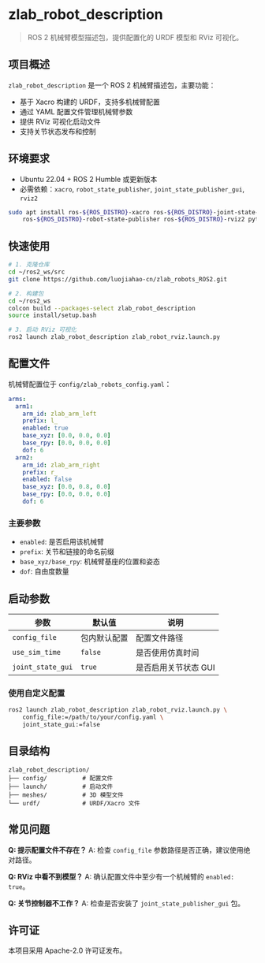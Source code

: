 # zlab_robot_description

> ROS 2 机械臂模型描述包，提供配置化的 URDF 模型和 RViz 可视化。

## 项目概述

`zlab_robot_description` 是一个 ROS 2 机械臂描述包，主要功能：

- 基于 Xacro 构建的 URDF，支持多机械臂配置
- 通过 YAML 配置文件管理机械臂参数
- 提供 RViz 可视化启动文件
- 支持关节状态发布和控制

## 环境要求

- Ubuntu 22.04 + ROS 2 Humble 或更新版本
- 必需依赖：`xacro`, `robot_state_publisher`, `joint_state_publisher_gui`, `rviz2`

```bash
sudo apt install ros-${ROS_DISTRO}-xacro ros-${ROS_DISTRO}-joint-state-publisher-gui \
    ros-${ROS_DISTRO}-robot-state-publisher ros-${ROS_DISTRO}-rviz2 python3-yaml
```

## 快速使用

```bash
# 1. 克隆仓库
cd ~/ros2_ws/src
git clone https://github.com/luojiahao-cn/zlab_robots_ROS2.git

# 2. 构建包
cd ~/ros2_ws
colcon build --packages-select zlab_robot_description
source install/setup.bash

# 3. 启动 RViz 可视化
ros2 launch zlab_robot_description zlab_robot_rviz.launch.py
```

## 配置文件

机械臂配置位于 `config/zlab_robots_config.yaml`：

```yaml
arms:
  arm1:
    arm_id: zlab_arm_left
    prefix: l_
    enabled: true
    base_xyz: [0.0, 0.0, 0.0]
    base_rpy: [0.0, 0.0, 0.0]
    dof: 6
  arm2:
    arm_id: zlab_arm_right  
    prefix: r_
    enabled: false
    base_xyz: [0.0, 0.8, 0.0]
    base_rpy: [0.0, 0.0, 0.0]
    dof: 6
```

### 主要参数

- `enabled`: 是否启用该机械臂
- `prefix`: 关节和链接的命名前缀
- `base_xyz/base_rpy`: 机械臂基座的位置和姿态
- `dof`: 自由度数量

## 启动参数

| 参数 | 默认值 | 说明 |
|------|--------|------|
| `config_file` | 包内默认配置 | 配置文件路径 |
| `use_sim_time` | `false` | 是否使用仿真时间 |
| `joint_state_gui` | `true` | 是否启用关节状态 GUI |

### 使用自定义配置

```bash
ros2 launch zlab_robot_description zlab_robot_rviz.launch.py \
    config_file:=/path/to/your/config.yaml \
    joint_state_gui:=false
```

## 目录结构

```
zlab_robot_description/
├── config/          # 配置文件
├── launch/          # 启动文件
├── meshes/          # 3D 模型文件
└── urdf/            # URDF/Xacro 文件
```

## 常见问题

**Q: 提示配置文件不存在？**
A: 检查 `config_file` 参数路径是否正确，建议使用绝对路径。

**Q: RViz 中看不到模型？**
A: 确认配置文件中至少有一个机械臂的 `enabled: true`。

**Q: 关节控制器不工作？**
A: 检查是否安装了 `joint_state_publisher_gui` 包。

## 许可证

本项目采用 Apache-2.0 许可证发布。
